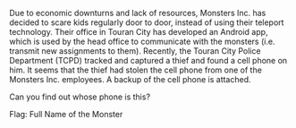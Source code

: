 Due to economic downturns and lack of resources, Monsters Inc. has decided to scare kids regularly door to door, instead of using their teleport technology. Their office in Touran City has developed an Android app, which is used by the head office to communicate with the monsters (i.e. transmit new assignments to them). Recently, the Touran City Police Department (TCPD) tracked and captured a thief and found a cell phone on him. It seems that the thief had stolen the cell phone from one of the Monsters Inc. employees. A backup of the cell phone is attached.

Can you find out whose phone is this?


Flag: Full Name of the Monster
